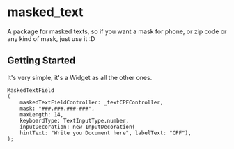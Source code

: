 # masked_text

A package for masked texts, so if you want a mask for phone, or zip code or any kind of mask, just use it :D

## Getting Started

It's very simple, it's a Widget as all the other ones.

    MaskedTextField
    (
        maskedTextFieldController: _textCPFController,
        mask: "###.###.###-###",
        maxLength: 14,
        keyboardType: TextInputType.number,
        inputDecoration: new InputDecoration(
        hintText: "Write you Document here", labelText: "CPF"),
    );
